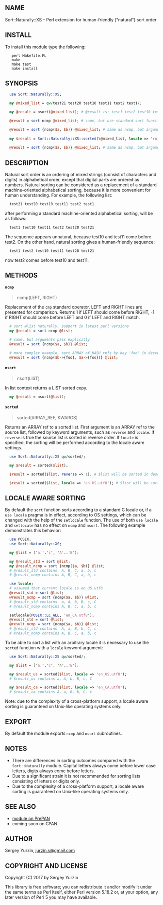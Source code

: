 ## NAME

Sort::Naturally::XS - Perl extension for human-friendly ("natural") sort order

## INSTALL

To install this module type the following:
```
   perl Makefile.PL
   make
   make test
   make install
```

## SYNOPSIS

```perl
  use Sort::Naturally::XS;

  my @mixed_list = qw/test21 test20 test10 test11 test2 test1/;

  my @result = nsort(@mixed_list); # @result is: test1 test2 test10 test11 test20 test21

  @result = sort ncmp @mixed_list; # same, but use standard sort function

  @result = sort {ncmp($a, $b)} @mixed_list; # same as ncmp, but argument pass explicitly
  
  my $result = Sort::Naturally::XS::sorted(\@mixed_list, locale => 'ru_RU.utf8'); # pass custom locale
  
  @result = sort {ncmp($a, $b)} @mixed_list; # same as ncmp, but argument pass explicitly
```

## DESCRIPTION

Natural sort order is an ordering of mixed strings (consist of characters and digits) in alphabetical order, except that
digital parts are ordered as numbers. Natural sorting can be considered as a replacement of a standard machine-oriented
alphabetical sorting, because it is more convenient for human understanding. For example, the following list:

```perl
  test21 test20 test10 test11 test2 test1
```

after performing a standard machine-oriented alphabetical sorting, will be as follows:

```perl
  test1 test10 test11 test2 test20 test21
```

The sequence appears unnatural, because test10 and test11 come before test2. On the other hand, natural sorting gives a
human-friendly sequence:

```perl
  test1 test2 test10 test11 test20 test21
```

now test2 comes before test10 and test11.

## METHODS

#### `ncmp`

> ncmp(LEFT, RIGHT)

Replacement of the `cmp` standard operator. LEFT and RIGHT lines are presented for comparison. Returns 1 if LEFT should
come before RIGHT, -1 if RIGHT should come before LEFT and 0 if LEFT and RIGHT match.

```perl
  # sort @list naturally, support in latest perl versions
  my @result = sort ncmp @list;

  # same, but arguments pass explicitly
  @result = sort {ncmp($a, $b)} @list;

  # more complex example, sort ARRAY of HASH refs by key 'foo' in descending order
  @result = sort {ncmp($b->{foo}, $a->{foo})} @list;
```

#### `nsort`

> nsort(LIST)

In list context returns a LIST sorted copy.

```perl
  my @result = nsort(@list);
```

#### `sorted`

> sorted(ARRAY_REF, KWARGS)

Returns an ARRAY ref to a sorted list. First argument is an ARRAY ref to the source list, followed by keyword arguments,
such as `reverse` and `locale`. If `reverse` is true the source list is sorted in reverse order. If `locale` is
specified, the sorting will be performed according to the locale aware settings.

```perl
  use Sort::Naturally::XS qw/sorted/;

  my $result = sorted($list);

  $result = sorted($list, reverse => 1); # $list will be sorted in descending order

  $result = sorted($list, locale => 'en_US.utf8'); # $list will be sorted according to en_US.utf8 locale
```

## LOCALE AWARE SORTING

By default the `sort` function sorts according to a standard C locale or, if a `use locale` pragma is in effect,
according to OS settings, which can be changed with the help of the `setlocale` function. The use of both `use locale`
and `setlocale` has no effect on `ncmp` and `nsort`. The following example demonstrates this behavior:

```perl
  use POSIX;
  use Sort::Naturally::XS;

  my @list = ('a.'.'c', 'A'..'B');

  my @result_std = sort @list;
  my @result_ncmp = sort {ncmp($a, $b)} @list;
  # @result_std contains  A, B, C, a, b, c
  # @result_ncmp contains A, B, C, a, b, c

  use locale;
  # assumed that current locale is en_US.utf8
  @result_std = sort @list;
  @result_ncmp = sort {ncmp($a, $b)} @list;
  # @result_std contains  a, A, b, B, c, C
  # @result_ncmp contains A, B, C, a, b, c

  setlocale(POSIX::LC_ALL, 'en_CA.utf8');
  @result_std = sort @list;
  @result_ncmp = sort {ncmp($a, $b)} @list;
  # @result_std contains  A, a, B, b, C, c
  # @result_ncmp contains A, B, C, a, b, c
```

To be able to sort a list with an arbitrary locale it is necessary to use the `sorted` function with a `locale` keyword
argument:

```perl
  use Sort::Naturally::XS qw/sorted/;

  my $list = ['a.'.'c', 'A'..'B'];

  my $result_us = sorted($list, locale => 'en_US.utf8');
  # $result_us contains a, A, b, B, c, C

  my $result_ca = sorted($list, locale => 'en_CA.utf8');
  # $result_ca contains A, a, B, b, C, c
```

Note: due to the complexity of a cross-platform support, a locale aware sorting is guaranteed on Unix-like operating
systems only.

## EXPORT

By default the module exports `ncmp` and `nsort` subroutines.

## NOTES

* There are differences in sorting outcomes compared with the `Sort::Naturally` module. Capital letters always come
before lower case letters, digits always come before letters.
* Due to a significant strain it is not recommended for sorting lists consisting of letters or digits only.
* Due to the complexity of a cross-platform support, a locale aware sorting is guaranteed on Unix-like operating systems
only.

## SEE ALSO

* [module on PrePAN](http://prepan.org/module/nYcMhBVby72)
* coming soon on CPAN

## AUTHOR

Sergey Yurzin, [jurzin.s@gmail.com](mailto:jurzin.s@gmail.com)

## COPYRIGHT AND LICENSE

Copyright (C) 2017 by Sergey Yurzin

This library is free software; you can redistribute it and/or modify
it under the same terms as Perl itself, either Perl version 5.18.2 or,
at your option, any later version of Perl 5 you may have available.
